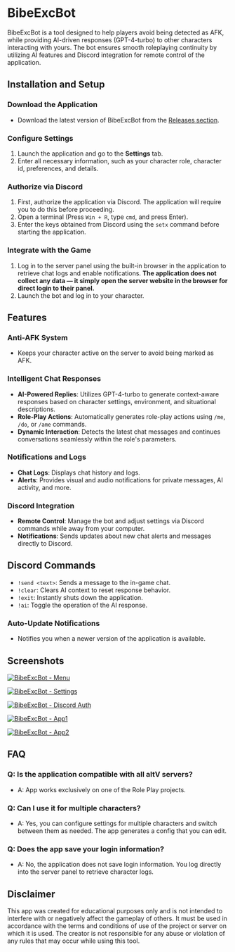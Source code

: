 # BibeExcBot

BibeExcBot is a tool designed to help players avoid being detected as AFK, while providing AI-driven responses (GPT-4-turbo) to other characters interacting with yours. The bot ensures smooth roleplaying continuity by utilizing AI features and Discord integration for remote control of the application.

## Installation and Setup

### Download the Application
- Download the latest version of BibeExcBot from the [Releases section](#).

### Configure Settings
1. Launch the application and go to the **Settings** tab.
2. Enter all necessary information, such as your character role, character id, preferences, and details.

### Authorize via Discord
1. First, authorize the application via Discord. The application will require you to do this before proceeding.
2. Open a terminal (Press `Win + R`, type `cmd`, and press Enter).
3. Enter the keys obtained from Discord using the `setx` command before starting the application.

### Integrate with the Game
1. Log in to the server panel using the built-in browser in the application to retrieve chat logs and enable notifications. **The application does not collect any data — it simply open the server website in the browser for direct login to their panel.**
2. Launch the bot and log in to your character.

## Features

### Anti-AFK System
- Keeps your character active on the server to avoid being marked as AFK.

### Intelligent Chat Responses
- **AI-Powered Replies**: Utilizes GPT-4-turbo to generate context-aware responses based on character settings, environment, and situational descriptions.
- **Role-Play Actions**: Automatically generates role-play actions using `/me`, `/do`, or `/ame` commands.
- **Dynamic Interaction**: Detects the latest chat messages and continues conversations seamlessly within the role's parameters.

### Notifications and Logs
- **Chat Logs**: Displays chat history and logs.
- **Alerts**: Provides visual and audio notifications for private messages, AI activity, and more.

### Discord Integration
- **Remote Control**: Manage the bot and adjust settings via Discord commands while away from your computer.
- **Notifications**: Sends updates about new chat alerts and messages directly to Discord.

## Discord Commands

- `!send <text>`: Sends a message to the in-game chat.
- `!clear`: Clears AI context to reset response behavior.
- `!exit`: Instantly shuts down the application.
- `!ai`: Toggle the operation of the AI response.

### Auto-Update Notifications
- Notifies you when a newer version of the application is available.

## Screenshots
[![BibeExcBot - Menu](https://i.imgur.com/bas5JLg.jpeg "BibeExcBot - Menu")](https://i.imgur.com/bas5JLg.jpeg "BibeExcBot - Menu")

[![BibeExcBot - Settings](https://i.imgur.com/HbdX0ct.jpeg "BibeExcBot - Settings")](https://i.imgur.com/HbdX0ct.jpeg "BibeExcBot - Settings")

[![BibeExcBot - Discord Auth](https://i.imgur.com/hsAkY5C.jpeg "BibeExcBot - Discord Auth")](https://i.imgur.com/hsAkY5C.jpeg "BibeExcBot - Discord Auth")

[![BibeExcBot - App1](https://i.imgur.com/DdSTbfH.jpeg "BibeExcBot - App1")](https://i.imgur.com/DdSTbfH.jpeg "BibeExcBot - App1")

[![BibeExcBot - App2](https://i.imgur.com/hOzJ5kV.jpeg "BibeExcBot - App2")](https://i.imgur.com/hOzJ5kV.jpeg "BibeExcBot - App2")

## FAQ

### Q: Is the application compatible with all altV servers?
- A: App works exclusively on one of the Role Play projects.

### Q: Can I use it for multiple characters?
- A: Yes, you can configure settings for multiple characters and switch between them as needed. The app generates a config that you can edit.

### Q: Does the app save your login information?
- A: No, the application does not save login information. You log directly into the server panel to retrieve character logs.

## Disclaimer

This app was created for educational purposes only and is not intended to interfere with or negatively affect the gameplay of others. It must be used in accordance with the terms and conditions of use of the project or server on which it is used. The creator is not responsible for any abuse or violation of any rules that may occur while using this tool.
